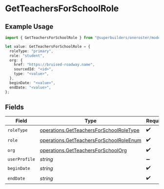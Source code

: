# GetTeachersForSchoolRole

## Example Usage

```typescript
import { GetTeachersForSchoolRole } from "@superbuilders/oneroster/models/operations";

let value: GetTeachersForSchoolRole = {
  roleType: "primary",
  role: "student",
  org: {
    href: "https://bruised-roadway.name",
    sourcedId: "<id>",
    type: "<value>",
  },
  beginDate: "<value>",
  endDate: "<value>",
};
```

## Fields

| Field                                                                                              | Type                                                                                               | Required                                                                                           | Description                                                                                        |
| -------------------------------------------------------------------------------------------------- | -------------------------------------------------------------------------------------------------- | -------------------------------------------------------------------------------------------------- | -------------------------------------------------------------------------------------------------- |
| `roleType`                                                                                         | [operations.GetTeachersForSchoolRoleType](../../models/operations/getteachersforschoolroletype.md) | :heavy_check_mark:                                                                                 | N/A                                                                                                |
| `role`                                                                                             | [operations.GetTeachersForSchoolRoleEnum](../../models/operations/getteachersforschoolroleenum.md) | :heavy_check_mark:                                                                                 | N/A                                                                                                |
| `org`                                                                                              | [operations.GetTeachersForSchoolOrg](../../models/operations/getteachersforschoolorg.md)           | :heavy_check_mark:                                                                                 | N/A                                                                                                |
| `userProfile`                                                                                      | *string*                                                                                           | :heavy_minus_sign:                                                                                 | N/A                                                                                                |
| `beginDate`                                                                                        | *string*                                                                                           | :heavy_check_mark:                                                                                 | N/A                                                                                                |
| `endDate`                                                                                          | *string*                                                                                           | :heavy_check_mark:                                                                                 | N/A                                                                                                |